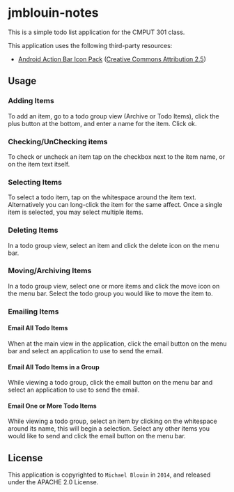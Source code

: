 jmblouin-notes
==============
This is a simple todo list application for the CMPUT 301 class.

This application uses the following third-party resources:
- [Android Action Bar Icon Pack](https://developer.android.com/design/style/iconography.html) ([Creative Commons Attribution 2.5](http://creativecommons.org/licenses/by/2.5/))

## Usage

### Adding Items
To add an item, go to a todo group view (Archive or Todo Items), click the plus button at the bottom, and enter a name for the item. Click ok.

### Checking/UnChecking items
To check or uncheck an item tap on the checkbox next to the item name, or on the item text itself.

### Selecting Items
To select a todo item, tap on the whitespace around the item text. Alternatively you can long-click the item for the same affect. Once a single item is selected, you may select multiple items.

### Deleting Items
In a todo group view, select an item and click the delete icon on the menu bar.

### Moving/Archiving Items
In a todo group view, select one or more items and click the move icon on the menu bar. Select the todo group you would like to move the item to.

### Emailing Items

#### Email All Todo Items
When at the main view in the application, click the email button on the menu bar and select an application to use to send the email.

#### Email All Todo Items in a Group
While viewing a todo group, click the email button on the menu bar and select an application to use to send the email.  

#### Email One or More Todo Items
While viewing a todo group, select an item by clicking on the whitespace around its name, this will begin a selection. Select any other items you would like to send and click the email button on the menu bar.

## License
This application is copyrighted to `Michael Blouin` in `2014`, and released under the APACHE 2.0 License.
